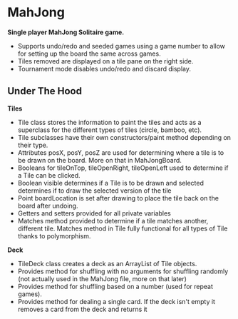 # MahJong
<b>Single player MahJong Solitaire game.</b>
<ul>
  <li>Supports undo/redo and seeded games using a game number to allow for setting up the board the same across games. 
  <li>Tiles removed are displayed on a tile pane on the right side. </li>
  <li>Tournament mode disables undo/redo and discard display.</li>
</ul>

<h2>Under The Hood</h2>

<b>Tiles</b>
<ul>
  <li>Tile class stores the information to paint the tiles and acts as a superclass for the different types of tiles (circle, bamboo, etc).</li>
  <li>Tile subclasses have their own constructors/paint method depending on their type.</li>  
  <li>Attributes posX, posY, posZ are used for determining where a tile is to be drawn on the board. More on that in MahJongBoard.</li>
  <li>Booleans for tileOnTop, tileOpenRight, tileOpenLeft used to determine if a Tile can be clicked.</li>
  <li>Boolean visible determines if a Tile is to be drawn and selected determines if to draw the selected version of the tile</li>
  <li>Point boardLocation is set after drawing to place the tile back on the board after undoing.</li>
  <li>Getters and setters provided for all private variables</li>
  <li>Matches method provided to determine if a tile matches another, different tile. Matches method in Tile fully functional for all types of Tile thanks to polymorphism.</li>
</ul>

<b>Deck</b>
<ul>
  <li>TileDeck class creates a deck as an ArrayList of Tile objects.</li>
  <li>Provides method for shuffling with no arguments for shuffling randomly (not actually used in the MahJong file, more on that later)</li>
  <li>Provides method for shuffling based on a number (used for repeat games). </li>
  <li>Provides method for dealing a single card. If the deck isn't empty it removes a card from the deck and returns it </li>
</ul>
